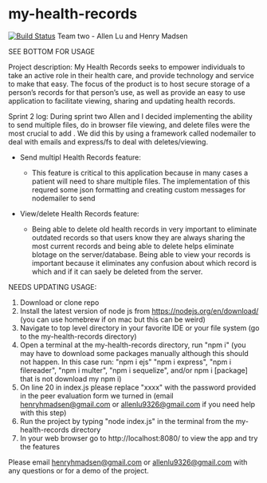 # my-health-records

[![Build Status](https://app.travis-ci.com/hhm14/my-health-records.svg?branch=main)](https://app.travis-ci.com/hhm14/my-health-records)
Team two - Allen Lu and Henry Madsen

SEE BOTTOM FOR USAGE

Project description: My Health Records seeks to empower individuals to take an active role in their health care, and provide technology and service to make that easy. The focus of the product is to host secure storage of a person’s records for that person’s use, as well as provide an easy to use application to facilitate viewing, sharing and updating health records.

Sprint 2 log:
During sprint two Allen and I decided implementing the ability to send multiple files, do in browser file viewing, and delete files were the most crucial to add . We did this by using a framework called nodemailer to deal with emails and express/fs to deal with deletes/viewing.

- Send multipl Health Records feature:
  - This feature is critical to this application because in many cases a patient will need to share multiple files. The implementation of this requred some json formatting and creating custom messages for nodemailer to send

- View/delete Health Records feature: 
  -  Being able to delete old health records in very important to eliminate outdated records so that users know they are always sharing the most current records and being able to delete helps eliminate blotage on the server/database. Being able to view your records is important because it eliminates any confusion about which record is which and if it can saely be deleted from the server. 

NEEDS UPDATING 
USAGE: 
1. Download or clone repo
2. Install the latest version of node js from https://nodejs.org/en/download/ (you can use homebrew if on mac but this can be weird)
3. Navigate to top level directory in your favorite IDE or your file system (go to the my-health-records directory)
4. Open a terminal at the my-health-records directory, run "npm i" (you may have to download some packages manually although this should not happen. In this case run: "npm i ejs" "npm i express", "npm i filereader", "npm i multer", "npm i sequelize", and/or npm i [package] that is not download my npm i)
5. On line 20 in index.js please replace "xxxx" with the password provided in the peer evaluation form we turned in (email henryhmadsen@gmail.com or allenlu9326@gmail.com if you need help with this step)
6. Run the project by typing "node index.js" in the terminal from the my-health-records directory 
7. In your web browser go to http://localhost:8080/ to view the app and try the features

Please email henryhmadsen@gmail.com or allenlu9326@gmail.com with any questions or for a demo of the project. 
